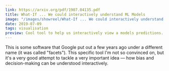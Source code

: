 ```yaml
---
link: https://arxiv.org/pdf/1907.04135.pdf
title: What-If ... We could interactively understand ML Models
image: "/images/showreel/What-If ... We could interactively understand ML Models.jpg"
date: 2019-07-09
tags: visualisation
preview: Cool tool to help us interactively view a models predictions.
---
```


This is some software that Google put out a few years ago under a different
name (it was called "facets"). This specific tool I'm not so convinced on, but
it's a very good attempt to tackle a very important idea &mdash; how bias and
decision-making can be understood interactively.
